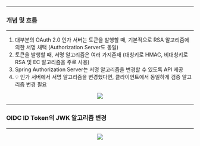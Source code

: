 -----
### 개념 및 흐름
-----
1. 대부분의 OAuth 2.0 인가 서버는 토큰을 발행할 때, 기본적으로 RSA 알고리즘에 의한 서명 채택 (Authorization Server도 동일)
2. 토큰을 발행할 때, 서명 알고리즘은 여러 가지존재 (대칭키로 HMAC, 비대칭키로 RSA 및 EC 알고리즘을 주로 사용)
3. Spring Authorization Server는 서명 알고리즘을 변경할 수 있도록 API 제공
4. 💡 인가 서버에서 서명 알고리즘을 변경했다면, 클라이언트에서 동일하게 검증 알고리즘 변경 필요

<div align="center">
<img src="https://github.com/user-attachments/assets/6c2b75f7-a2c9-4bab-a471-6da86a8388a1">
</div>

-----
### OIDC ID Token의 JWK 알고리즘 변경
-----
<div align="center">
<img src="https://github.com/user-attachments/assets/600fa974-d30a-4184-936c-00a2004299b5">
</div>
